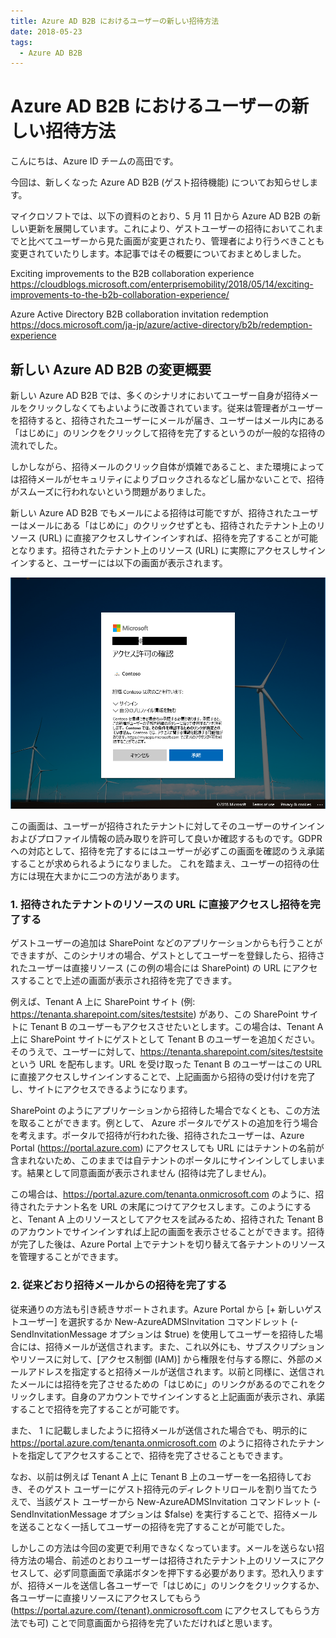 ```yaml
---
title: Azure AD B2B におけるユーザーの新しい招待方法
date: 2018-05-23
tags:
  - Azure AD B2B
---
```


# Azure AD B2B におけるユーザーの新しい招待方法

こんにちは、Azure ID チームの高田です。

今回は、新しくなった Azure AD B2B (ゲスト招待機能) についてお知らせします。
 
マイクロソフトでは、以下の資料のとおり、5 月 11 日から Azure AD B2B の新しい更新を展開しています。これにより、ゲストユーザーの招待においてこれまでと比べてユーザーから見た画面が変更されたり、管理者により行うべきことも変更されていたりします。本記事ではその概要についておまとめしました。

Exciting improvements to the B2B collaboration experience  
https://cloudblogs.microsoft.com/enterprisemobility/2018/05/14/exciting-improvements-to-the-b2b-collaboration-experience/

Azure Active Directory B2B collaboration invitation redemption  
https://docs.microsoft.com/ja-jp/azure/active-directory/b2b/redemption-experience
 
## 新しい Azure AD B2B の変更概要

新しい Azure AD B2B では、多くのシナリオにおいてユーザー自身が招待メールをクリックしなくてもよいように改善されています。従来は管理者がユーザーを招待すると、招待されたユーザーにメールが届き、ユーザーはメール内にある「はじめに」のリンクをクリックして招待を完了するというのが一般的な招待の流れでした。

しかしながら、招待メールのクリック自体が煩雑であること、また環境によっては招待メールがセキュリティによりブロックされるなどし届かないことで、招待がスムーズに行われないという問題がありました。

新しい Azure AD B2B でもメールによる招待は可能ですが、招待されたユーザーはメールにある「はじめに」のクリックせずとも、招待されたテナント上のリソース (URL) に直接アクセスしサインインすれば、招待を完了することが可能となります。招待されたテナント上のリソース (URL) に実際にアクセスしサインインすると、ユーザーには以下の画面が表示されます。
 
![](./b2b-invitation/b2b-consent.png)
 
この画面は、ユーザーが招待されたテナントに対してそのユーザーのサインインおよびプロファイル情報の読み取りを許可して良いか確認するものです。GDPR への対応として、招待を完了するにはユーザーが必ずこの画面を確認のうえ承諾することが求められるようになりました。
これを踏まえ、ユーザーの招待の仕方には現在大まかに二つの方法があります。
 
### 1. 招待されたテナントのリソースの URL に直接アクセスし招待を完了する

ゲストユーザーの追加は SharePoint などのアプリケーションからも行うことができますが、このシナリオの場合、ゲストとしてユーザーを登録したら、招待されたユーザーは直接リソース (この例の場合には SharePoint) の URL にアクセスすることで上述の画面が表示され招待を完了できます。

例えば、Tenant A 上に SharePoint サイト (例: https://tenanta.sharepoint.com/sites/testsite) があり、この SharePoint サイトに Tenant B のユーザーもアクセスさせたいとします。この場合は、Tenant A 上に SharePoint サイトにゲストとして Tenant B のユーザーを追加ください。そのうえで、ユーザーに対して、https://tenanta.sharepoint.com/sites/testsite という URL を配布します。URL を受け取った Tenant B のユーザーはこの URL に直接アクセスしサインインすることで、上記画面から招待の受け付けを完了し、サイトにアクセスできるようになります。

SharePoint のようにアプリケーションから招待した場合でなくとも、この方法を取ることができます。例として、 Azure ポータルでゲストの追加を行う場合を考えます。ポータルで招待が行われた後、招待されたユーザーは、Azure Portal (https://portal.azure.com) にアクセスしても URL にはテナントの名前が含まれないため、このままでは自テナントのポータルにサインインしてしまいます。結果として同意画面が表示されません (招待は完了しません)。

この場合は、https://portal.azure.com/tenanta.onmicrosoft.com のように、招待されたテナント名を URL の末尾につけてアクセスします。このようにすると、Tenant A 上のリソースとしてアクセスを試みるため、招待された Tenant B のアカウントでサインインすれば上記の画面を表示させることができます。招待が完了した後は、Azure Portal 上でテナントを切り替えて各テナントのリソースを管理することができます。
 
### 2. 従来どおり招待メールからの招待を完了する

従来通りの方法も引き続きサポートされます。Azure Portal から [+ 新しいゲストユーザー] を選択するか New-AzureADMSInvitation コマンドレット (-SendInvitationMessage オプションは $true) を使用してユーザーを招待した場合には、招待メールが送信されます。また、これ以外にも、サブスクリプションやリソースに対して、[アクセス制御 (IAM)] から権限を付与する際に、外部のメールアドレスを指定すると招待メールが送信されます。以前と同様に、送信されたメールには招待を完了させるための「はじめに」のリンクがあるのでこれをクリックします。自身のアカウントでサインインすると上記画面が表示され、承諾することで招待を完了することが可能です。

また、 1 に記載しましたように招待メールが送信された場合でも、明示的に https://portal.azure.com/tenanta.onmicrosoft.com のように招待されたテナントを指定してアクセスすることで、招待を完了させることもできます。
 
なお、以前は例えば Tenant A 上に Tenant B 上のユーザーを一名招待しておき、そのゲスト ユーザーにゲスト招待元のディレクトリロールを割り当てたうえで、当該ゲスト ユーザーから New-AzureADMSInvitation コマンドレット (-SendInvitationMessage オプションは $false) を実行することで、招待メールを送ることなく一括してユーザーの招待を完了することが可能でした。

しかしこの方法は今回の変更で利用できなくなっています。メールを送らない招待方法の場合、前述のとおりユーザーは招待されたテナント上のリソースにアクセスして、必ず同意画面で承諾ボタンを押下する必要があります。恐れ入りますが、招待メールを送信し各ユーザーで「はじめに」のリンクをクリックするか、各ユーザーに直接リソースにアクセスしてもらう (https://portal.azure.com/{tenant}.onmicrosoft.com にアクセスしてもらう方法でも可) ことで同意画面から招待を完了いただければと思います。